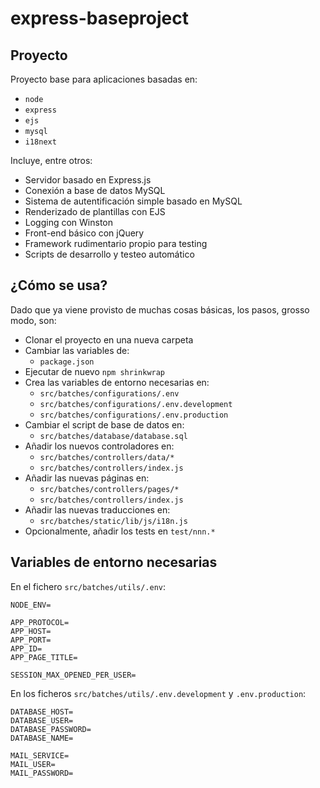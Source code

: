 # express-baseproject

## Proyecto

Proyecto base para aplicaciones basadas en:
  - `node`
  - `express`
  - `ejs`
  - `mysql`
  - `i18next`

Incluye, entre otros:
  - Servidor basado en Express.js
  - Conexión a base de datos MySQL
  - Sistema de autentificación simple basado en MySQL
  - Renderizado de plantillas con EJS
  - Logging con Winston
  - Front-end básico con jQuery
  - Framework rudimentario propio para testing
  - Scripts de desarrollo y testeo automático

## ¿Cómo se usa?

Dado que ya viene provisto de muchas cosas básicas, los pasos, grosso modo, son:

  - Clonar el proyecto en una nueva carpeta
  - Cambiar las variables de:
    - `package.json`
  - Ejecutar de nuevo `npm shrinkwrap`
  - Crea las variables de entorno necesarias en:
    - `src/batches/configurations/.env`
    - `src/batches/configurations/.env.development`
    - `src/batches/configurations/.env.production`
  - Cambiar el script de base de datos en:
    - `src/batches/database/database.sql`
  - Añadir los nuevos controladores en:
    - `src/batches/controllers/data/*`
    - `src/batches/controllers/index.js`
  - Añadir las nuevas páginas en:
    - `src/batches/controllers/pages/*`
    - `src/batches/controllers/index.js`
  - Añadir las nuevas traducciones en:
    - `src/batches/static/lib/js/i18n.js`
  - Opcionalmente, añadir los tests en `test/nnn.*`

## Variables de entorno necesarias

En el fichero `src/batches/utils/.env`:

```
NODE_ENV=

APP_PROTOCOL=
APP_HOST=
APP_PORT=
APP_ID=
APP_PAGE_TITLE=

SESSION_MAX_OPENED_PER_USER=
```

En los ficheros `src/batches/utils/.env.development` y `.env.production`:

```
DATABASE_HOST=
DATABASE_USER=
DATABASE_PASSWORD=
DATABASE_NAME=

MAIL_SERVICE=
MAIL_USER=
MAIL_PASSWORD=
```


